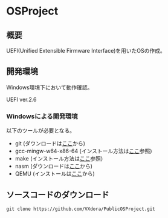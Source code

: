 # OSProject

## 概要

UEFI(Unified Extensible Firmware Interface)を用いたOSの作成。


## 開発環境

Windows環境下において動作確認。

UEFI ver.2.6

### Windowsによる開発環境
以下のツールが必要となる。

- git (ダウンロードは[ここ](https://git-scm.com/)から)
- gcc-mingw-w64-x86-64 (インストール方法は[ここ](https://www.javadrive.jp/cstart/install/index6.html)参照)
- make (インストール方法は[ここ](https://qiita.com/tokikaze0604/items/e13c04192762f8d4ec85)参照)
- nasm (ダウンロードは[ここ](https://www.nasm.us/)から)
- QEMU (インストールは[ここ](https://www.qemu.org)から)



## ソースコードのダウンロード
```
git clone https://github.com/VXdora/PublicOSProject.git
```



